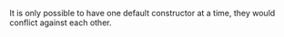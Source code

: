 It is only possible to have one default constructor at a time, they would conflict against each other.